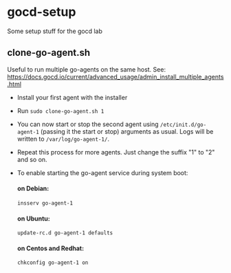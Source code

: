 # gocd-setup
Some setup stuff for the gocd lab

## clone-go-agent.sh
Useful to run multiple go-agents on the same host.
See: https://docs.gocd.io/current/advanced_usage/admin_install_multiple_agents.html

* Install your first agent with the installer
* Run `sudo clone-go-agent.sh 1`
* You can now start or stop the second agent using `/etc/init.d/go-agent-1` (passing it the start or stop) arguments as usual. Logs will be written to `/var/log/go-agent-1/`.
* Repeat this process for more agents. Just change the suffix "1" to "2" and so on.
* To enable starting the go-agent service during system boot:

    #### on Debian:
    ```insserv go-agent-1```

    #### on Ubuntu:
    ```update-rc.d go-agent-1 defaults```

    #### on Centos and Redhat:
    ```chkconfig go-agent-1 on```
